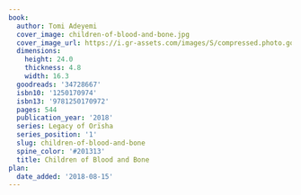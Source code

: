 ```yaml
---
book:
  author: Tomi Adeyemi
  cover_image: children-of-blood-and-bone.jpg
  cover_image_url: https://i.gr-assets.com/images/S/compressed.photo.goodreads.com/books/1516127989l/34728667._SX98_.jpg
  dimensions:
    height: 24.0
    thickness: 4.8
    width: 16.3
  goodreads: '34728667'
  isbn10: '1250170974'
  isbn13: '9781250170972'
  pages: 544
  publication_year: '2018'
  series: Legacy of Orïsha
  series_position: '1'
  slug: children-of-blood-and-bone
  spine_color: '#201313'
  title: Children of Blood and Bone
plan:
  date_added: '2018-08-15'
---
```

